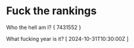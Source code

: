 # Fuck the rankings

Who the hell am I?
{ 7431552 }

What fucking year is it?
[ 2024-10-31T10:30:00Z ]
